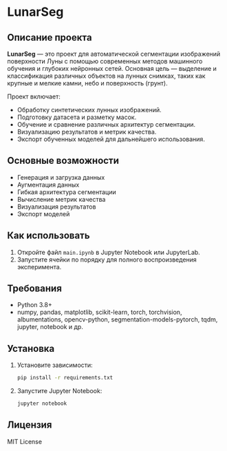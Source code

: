 # LunarSeg

## Описание проекта

**LunarSeg** — это проект для автоматической сегментации изображений поверхности Луны с помощью современных методов машинного обучения и глубоких нейронных сетей. Основная цель — выделение и классификация различных объектов на лунных снимках, таких как крупные и мелкие камни, небо и поверхность (грунт).

Проект включает:
- Обработку синтетических лунных изображений.
- Подготовку датасета и разметку масок.
- Обучение и сравнение различных архитектур сегментации.
- Визуализацию результатов и метрик качества.
- Экспорт обученных моделей для дальнейшего использования.

## Основные возможности
- Генерация и загрузка данных
- Аугментация данных
- Гибкая архитектура сегментации
- Вычисление метрик качества
- Визуализация результатов
- Экспорт моделей

## Как использовать
1. Откройте файл `main.ipynb` в Jupyter Notebook или JupyterLab.
2. Запустите ячейки по порядку для полного воспроизведения эксперимента.

## Требования
- Python 3.8+
- numpy, pandas, matplotlib, scikit-learn, torch, torchvision, albumentations, opencv-python, segmentation-models-pytorch, tqdm, jupyter, notebook и др.

## Установка
1. Установите зависимости:
   ```bash
   pip install -r requirements.txt
   ```
2. Запустите Jupyter Notebook:
   ```bash
   jupyter notebook
   ```

## Лицензия
MIT License